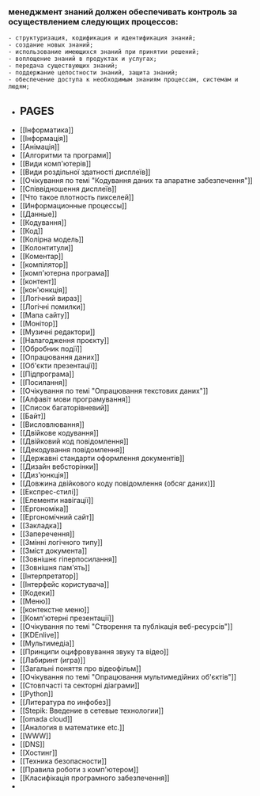 ### менеджмент знаний должен обеспечивать контроль за осуществлением следующих процессов:
	- структуризация, кодификация и идентификация знаний;
	- создание новых знаний;
	- использование имеющихся знаний при принятии решений;
	- воплощение знаний в продуктах и услугах;
	- передача существующих знаний;
	- поддержание целостности знаний, защита знаний;
	- обеспечение доступа к необходимым знаниям процессам, системам и людям;
- ## PAGES
- [[Інформатика]]
- [[Інформація]]
- [[Анімація]]
- [[Алгоритми та програми]]
- [[Види комп'ютерів]]
- [[Види роздільної здатності дисплеїв]]
- [[Очікування по темі "Кодування даних та апаратне забезпечення"]]
- [[Співвідношення дисплеїв]]
- [[Что  такое плотность пикселей]]
- [[Информационные процессы]]
- [[Данные]]
- [[Кодування]]
- [[Код]]
- [[Колірна модель]]
- [[Колонтитули]]
- [[Коментар]]
- [[компілятор]]
- [[комп'ютерна програма]]
- [[контент]]
- [[кон'юнкція]]
- [[Логічний вираз]]
- [[Логічні помилки]]
- [[Мапа сайту]]
- [[Монітор]]
- [[Музичні редактори]]
- [[Налагодження проєкту]]
- [[Обробник події]]
- [[Опрацювання даних]]
- [[Об'єкти презентації]]
- [[Підпрограма]]
- [[Посилання]]
- [[Очікування по темі "Опрацювання текстових даних"]]
- [[Алфавіт мови програмування]]
- [[Список багаторівневий]]
- [[Байт]]
- [[Висловлювання]]
- [[Двійкове кодування]]
- [[Двійковий код повідомлення]]
- [[Декодування повідомлення]]
- [[Державні стандарти оформлення документів]]
- [[Дизайн вебсторінки]]
- [[Диз'юнкція]]
- [[Довжина двійкового коду повідомлення (обсяг даних)]]
- [[Експрес-стилі]]
- [[Елементи навігації]]
- [[Ергономіка]]
- [[Ергономічний сайт]]
- [[Закладка]]
- [[Заперечення]]
- [[Змінні логічного типу]]
- [[Зміст документа]]
- [[Зовнішнє гіперпосилання]]
- [[Зовнішня пам'ять]]
- [[Інтерпретатор]]
- [[Інтерфейс користувача]]
- [[Кодеки]]
- [[Меню]]
- [[контекстне меню]]
- [[Комп'ютерні презентації]]
- [[Очікування по темі "Створення та публікація веб-ресурсів"]]
- [[KDEnlive]]
- [[Мультимедіа]]
- [[Принципи оцифровування звуку та відео]]
- [[Лабиринт (игра)]]
- [[Загальні поняття про відеофільм]]
- [[Очікування по темі "Опрацювання мультимедійних об'єктів"]]
- [[Стовпчасті та секторні діаграми]]
- [[Python]]
- [[Литература по инфобез]]
- [[Stepik: Введение в сетевые технологии]]
- [[omada cloud]]
- [[Аналогия в математике etc.]]
- [[WWW]]
- [[DNS]]
- [[Хостинг]]
- [[Техника безопасности]]
- [[Правила роботи з комп'ютером]]
- [[Класифікація програмного забезпечення]]
-